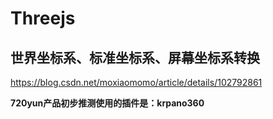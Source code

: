 
# Threejs
##  世界坐标系、标准坐标系、屏幕坐标系转换
https://blog.csdn.net/moxiaomomo/article/details/102792861



**720yun产品初步推测使用的插件是：krpano360**
